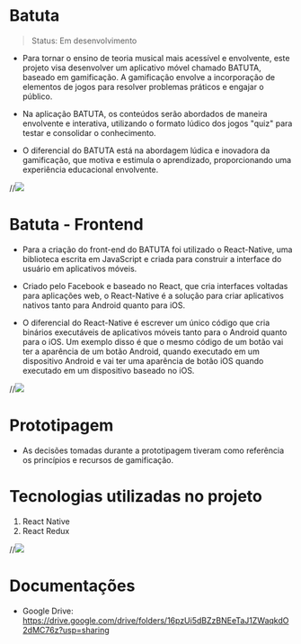 # Batuta
> Status: Em desenvolvimento

* Para tornar o ensino de teoria musical mais acessível e envolvente, este projeto visa desenvolver um aplicativo móvel chamado BATUTA, baseado em gamificação. A gamificação envolve a incorporação de elementos de jogos para resolver problemas práticos e engajar o público.

* Na aplicação BATUTA, os conteúdos serão abordados de maneira envolvente e interativa, utilizando o formato lúdico dos jogos "quiz" para testar e consolidar o conhecimento. 

* O diferencial do BATUTA está na abordagem lúdica e inovadora da gamificação, que motiva e estimula o aprendizado, proporcionando uma experiência educacional envolvente.

//<img src="src/assets/BG2.jpg"> </image>

# Batuta - Frontend
* Para a criação do front-end do BATUTA foi utilizado o React-Native, uma biblioteca escrita em JavaScript e criada para construir a interface do usuário em aplicativos móveis.
  
* Criado pelo Facebook e baseado no React, que cria interfaces voltadas para aplicações web, o React-Native é a solução para criar aplicativos nativos tanto para Android quanto para iOS.
  
* O diferencial do React-Native é escrever um único código que cria binários executáveis de aplicativos móveis tanto para o Android quanto para o iOS. Um exemplo disso é que o mesmo código de um botão vai ter a aparência de um botão Android, quando executado em um dispositivo Android e vai ter uma aparência de botão iOS quando executado em um dispositivo baseado no iOS. 



//<img src="src/assets/insomnia.jpg"> </image>

  
# Prototipagem
* As decisões tomadas durante a prototipagem tiveram como referência os princípios e recursos de gamificação.
  
# Tecnologias utilizadas no projeto
1. React Native
2. React Redux

   
//<img src="src/assets/Tec.jpg"> </image>
   
# Documentações
* Google Drive: https://drive.google.com/drive/folders/16pzUi5dBZzBNEeTaJ1ZWaqkdO2dMC76z?usp=sharing
